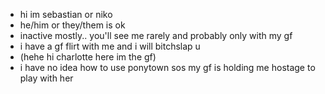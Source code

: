 - hi im sebastian or niko
- he/him or they/them is ok
- inactive mostly.. you'll see me rarely and probably only with my gf
- i have a gf flirt with me and i will bitchslap u
- (hehe hi charlotte here im the gf)
- i have no idea how to use ponytown sos my gf is holding me hostage to play with her

<!---
femshin/femshin is a ✨ special ✨ repository because its `README.md` (this file) appears on your GitHub profile.
You can click the Preview link to take a look at your changes.
--->
